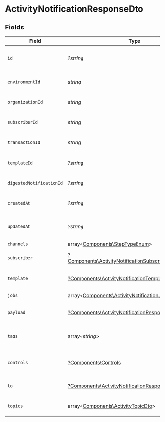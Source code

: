 # ActivityNotificationResponseDto


## Fields

| Field                                                                                                                         | Type                                                                                                                          | Required                                                                                                                      | Description                                                                                                                   |
| ----------------------------------------------------------------------------------------------------------------------------- | ----------------------------------------------------------------------------------------------------------------------------- | ----------------------------------------------------------------------------------------------------------------------------- | ----------------------------------------------------------------------------------------------------------------------------- |
| `id`                                                                                                                          | *?string*                                                                                                                     | :heavy_minus_sign:                                                                                                            | Unique identifier of the notification                                                                                         |
| `environmentId`                                                                                                               | *string*                                                                                                                      | :heavy_check_mark:                                                                                                            | Environment ID of the notification                                                                                            |
| `organizationId`                                                                                                              | *string*                                                                                                                      | :heavy_check_mark:                                                                                                            | Organization ID of the notification                                                                                           |
| `subscriberId`                                                                                                                | *string*                                                                                                                      | :heavy_check_mark:                                                                                                            | Subscriber ID of the notification                                                                                             |
| `transactionId`                                                                                                               | *string*                                                                                                                      | :heavy_check_mark:                                                                                                            | Transaction ID of the notification                                                                                            |
| `templateId`                                                                                                                  | *?string*                                                                                                                     | :heavy_minus_sign:                                                                                                            | Template ID of the notification                                                                                               |
| `digestedNotificationId`                                                                                                      | *?string*                                                                                                                     | :heavy_minus_sign:                                                                                                            | Digested Notification ID                                                                                                      |
| `createdAt`                                                                                                                   | *?string*                                                                                                                     | :heavy_minus_sign:                                                                                                            | Creation time of the notification                                                                                             |
| `updatedAt`                                                                                                                   | *?string*                                                                                                                     | :heavy_minus_sign:                                                                                                            | Last updated time of the notification                                                                                         |
| `channels`                                                                                                                    | array<[Components\StepTypeEnum](../../Models/Components/StepTypeEnum.md)>                                                     | :heavy_minus_sign:                                                                                                            | N/A                                                                                                                           |
| `subscriber`                                                                                                                  | [?Components\ActivityNotificationSubscriberResponseDto](../../Models/Components/ActivityNotificationSubscriberResponseDto.md) | :heavy_minus_sign:                                                                                                            | Subscriber of the notification                                                                                                |
| `template`                                                                                                                    | [?Components\ActivityNotificationTemplateResponseDto](../../Models/Components/ActivityNotificationTemplateResponseDto.md)     | :heavy_minus_sign:                                                                                                            | Template of the notification                                                                                                  |
| `jobs`                                                                                                                        | array<[Components\ActivityNotificationJobResponseDto](../../Models/Components/ActivityNotificationJobResponseDto.md)>         | :heavy_minus_sign:                                                                                                            | Jobs of the notification                                                                                                      |
| `payload`                                                                                                                     | [?Components\ActivityNotificationResponseDtoPayload](../../Models/Components/ActivityNotificationResponseDtoPayload.md)       | :heavy_minus_sign:                                                                                                            | Payload of the notification                                                                                                   |
| `tags`                                                                                                                        | array<*string*>                                                                                                               | :heavy_minus_sign:                                                                                                            | Tags associated with the notification                                                                                         |
| `controls`                                                                                                                    | [?Components\Controls](../../Models/Components/Controls.md)                                                                   | :heavy_minus_sign:                                                                                                            | Controls associated with the notification                                                                                     |
| `to`                                                                                                                          | [?Components\ActivityNotificationResponseDtoTo](../../Models/Components/ActivityNotificationResponseDtoTo.md)                 | :heavy_minus_sign:                                                                                                            | To field for subscriber definition                                                                                            |
| `topics`                                                                                                                      | array<[Components\ActivityTopicDto](../../Models/Components/ActivityTopicDto.md)>                                             | :heavy_minus_sign:                                                                                                            | Topics of the notification                                                                                                    |